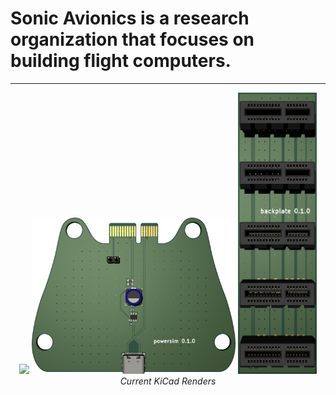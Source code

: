 # Sonic Avionics is a research organization that focuses on building flight computers.

---
<div align="center">
  <img src="https://github.com/sonicavionics/4in-sensors/blob/main/images/board.png" height="250"/>
  <img src="https://github.com/sonicavionics/4in-powersim/blob/main/images/board.png" height="250"/> 
  <img src="https://github.com/sonicavionics/4in-backplate/blob/main/images/board.png" height="450"/> 
  <br><figcaption><i>Current KiCad Renders</i></figcaption>
</div>
